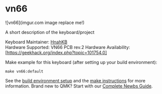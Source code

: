 # vn66

![vn66](imgur.com image replace me!)

A short description of the keyboard/project

Keyboard Maintainer: [HnahKB](https://github.com/vuhopkep)  
Hardware Supported: VN66 PCB rev.2
Hardware Availability: [https://geekhack.org/index.php?topic=101754.0]

Make example for this keyboard (after setting up your build environment):

    make vn66:default

See the [build environment setup](https://docs.qmk.fm/#/getting_started_build_tools) and the [make instructions](https://docs.qmk.fm/#/getting_started_make_guide) for more information. Brand new to QMK? Start with our [Complete Newbs Guide](https://docs.qmk.fm/#/newbs).
